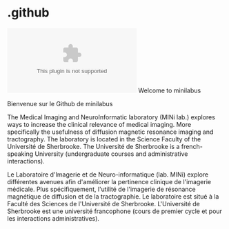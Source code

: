 # .github
![logo](https://github.com/anroy1/.github/blob/main/UdeS_logo_h_rgb.eps)
Welcome to minilabus  

Bienvenue sur le Github de minilabus

The Medical Imaging and NeuroInformatic laboratory (MINi lab.) explores ways to increase the clinical relevance of medical imaging. More specifically the usefulness of diffusion magnetic resonance imaging and tractography. The laboratory is located in the Science Faculty of the Université de Sherbrooke. The Université de Sherbrooke is a french-speaking University (undergraduate courses and administrative interactions).

Le Laboratoire d'Imagerie et de Neuro-informatique (lab. MINi) explore différentes avenues afin d'améliorer la pertinence clinique de l'imagerie médicale. Plus spécifiquement, l'utilité de l'imagerie de résonance magnétique de diffusion et de la tractographie. Le laboratoire est situé à la Faculté des Sciences de l'Université de Sherbrooke. L'Université de Sherbrooke est une université francophone (cours de premier cycle et pour les interactions administratives).
